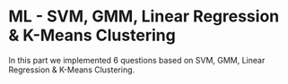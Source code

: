 # ML - SVM, GMM, Linear Regression & K-Means Clustering

In this part we implemented 6 questions based on SVM, GMM, Linear Regression & K-Means Clustering.


